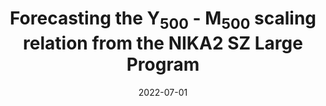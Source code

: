 ---
title: "Forecasting the Y<SUB>500</SUB> - M<SUB>500</SUB> scaling relation from the NIKA2 SZ Large Program"
collection: "publications"
category: "fa_procs"
permalink: /publications/2022EPJWC25700025K
link: https://ui.adsabs.harvard.edu/abs/2022EPJWC.25700025K/abstract
date: 2022-07-01
venue: "mm Universe @ NIKA2 - Observing the mm Universe with the NIKA2 Camera"
citation: "Kéruzoré, F., Artis, E., Macías-Pérez, J.-F., et al. (2022), mm Universe @ NIKA2 - Observing the mm Universe with the NIKA2 Camera, 257, 00025."
---